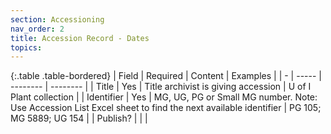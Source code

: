 ```yaml
---
section: Accessioning
nav_order: 2
title: Accession Record - Dates
topics: 
---
```


{:.table .table-bordered}
| Field | Required | Content | Examples |
| - | ----- | -------- | -------- |
| Title | Yes | Title archivist is giving accession | U of I Plant collection |
| Identifier | Yes | MG, UG, PG or Small MG number. Note: Use Accession List Excel sheet to find the next available identifier | PG 105; MG 5889; UG 154 |
| Publish? |  |  |